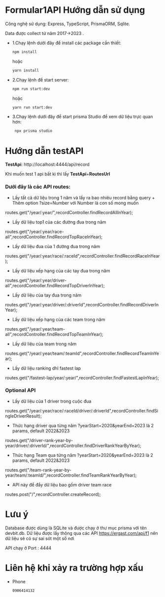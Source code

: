 
# Formular1API Hướng dẫn sử dụng
Công nghệ sử dụng: Express, TypeScript, PrismaORM, Sqlite.

Data được collect từ năm 2017->2023 .

- 1.Chạy lệnh dưới đây để install các package cần thiết:
   ```sh
   npm install
   ```
   hoặc
    ```sh
   yarn install
   ```
- 2.Chạy lệnh để start server:
  
    ```sh
   npm run start:dev
   ```
   hoặc
   ```sh
   yarn run start:dev
   ```

- 3.Chạy lệnh dưới đây để start prisma Studio để xem dữ liệu trực quan hơn:
  
  ```sh
   npx prisma studio
   ```

# Hướng dẫn testAPI
**TestApi**: http://localhost:4444/api/record

Khi muốn test 1 api bất kì thì lấy **TestApi**+**RoutesUrl**

### Dưới đây là các API routes:
- Lấy tất cả dữ liệu trong 1 năm và lấy ra bao nhiêu record bằng query + Thêm option ?size=Number với Number là con số mong muốn
  
routes.get("/year/:year/",recordController.findRecordAllInYear);

- Lấy dữ liệu top1 của các đường đua trong năm

routes.get("/year/:year/race-all",recordController.findRecordTopRaceInYear);

- Lấy dữ liệu đua của 1 đường đua trong năm

routes.get("/year/:year/race/:raceId",recordController.findRecordRaceInYear);

- Lấy dữ liệu xếp hạng của các tay đua trong năm

routes.get("/year/:year/driver-all",recordController.findRecordTopDriverInYear);

- Lấy dữ liệu của tay đua trong năm

routes.get("/year/:year/driver/:driverId",recordController.findRecordDriverInYear);

- Lấy dữ liệu xếp hạng của các team trong năm

routes.get("/year/:year/team-all",recordController.findRecordTopTeamInYear);

- Lấy dữ liệu của team trong năm

routes.get("/year/:year/team/:teamId",recordController.findRecordTeamInYear);

- Lấy dữ liệu ranking dhl fastest lap

routes.get("/fastest-lap/year/:year/",recordController.findFastestLapInYear);

### Optional API
- Lấy dữ liệu của 1 driver trong cuộc đua

routes.get("/year/:year/race/:raceId/driver/:driverId",recordController.findSingleDriverResult);

- Thức hạng driver qua từng năm ?yearStart=2020&yearEnd=2023 là 2 params, default 2022&2023

routes.get("/driver-rank-year-by-year/driver/:driverId/",recordController.findDriverRankYearByYear);

- Thức hạng Team qua từng năm ?yearStart=2020&yearEnd=2023 là 2 params, default 2022&2023

routes.get("/team-rank-year-by-year/team/:teamId/",recordController.findTeamRankYearByYear);

- API này để đẩy dữ liệu bao gồm driver team race

routes.post("/",recordController.createRecord);
# Lưu ý
Database được dùng là SQLite và được chạy ở thư mục prisma với tên devbit.db. Dữ liệu được lấy thông qua các API https://ergast.com/api/f1 nên dữ liệu sẽ có sự sai sót một số nơi

API chạy ở Port : 4444

# Liên hệ khi xảy ra trường hợp xấu
- Phone
     ```sh
   0906414132
   ```

